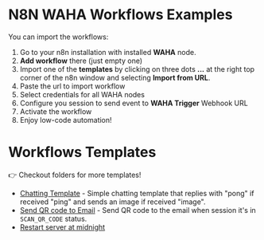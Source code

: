 # N8N WAHA Workflows Examples
You can import the workflows:
1. Go to your n8n installation with installed **WAHA** node.
2. **Add workflow** there (just empty one)
3. Import one of the **templates** by clicking on three dots **...** at the right top corner
	 of the n8n window and selecting **Import from URL**.
4. Paste the url to import workflow
5. Select credentials for all WAHA nodes
6. Configure you session to send event to **WAHA Trigger** Webhook URL
7. Activate the workflow
8. Enjoy low-code automation!


# Workflows Templates

👉 Checkout folders for more templates!

- [Chatting Template](./chatting-template) - Simple chatting template that replies with "pong" if received "ping" and sends an image if received "image".
- [Send QR code to Email](./send-qr-code-to-email) - Send QR code to the email when session it's in `SCAN_QR_CODE` status.
- [Restart server at midnight](./restart-server-at-midnight)
